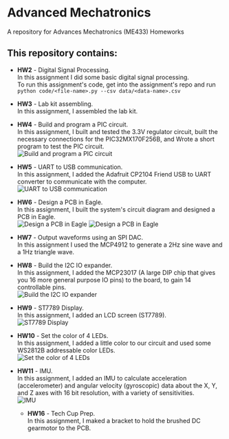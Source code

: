 # Advanced Mechatronics

A repository for Advances Mechatronics (ME433) Homeworks

## This repository contains:

- **HW2** - Digital Signal Processing.<br>
  In this assignment I did some basic digital signal processing.<br>
  To run this assignment's code, get into the assignment's repo and run `python code/<file-name>.py --csv data/<data-name>.csv`

- **HW3** - Lab kit assembling.<br>
  In this assignment, I assembled the lab kit.

- **HW4** - Build and program a PIC circuit.<br>
  In this assignment, I built and tested the 3.3V regulator circuit, built the necessary connections for the PIC32MX170F256B, and Wrote a short program to test the PIC circuit.<br>
  ![Build and program a PIC circuit](https://github.com/YaelBenShalom/ME433-AdvancedMechatronics/blob/master/HW4/videos/HW4-demonstration.gif)

- **HW5** - UART to USB communication.<br>
  In this assignment, I added the Adafruit CP2104 Friend USB to UART converter to communicate with the computer.<br>
  ![UART to USB communication](https://github.com/YaelBenShalom/ME433-AdvancedMechatronics/blob/master/HW5/videos/HW5-demonstration.gif)

- **HW6** - Design a PCB in Eagle.<br>
  In this assignment, I built the system's circuit diagram and designed a PCB in Eagle.<br>
  ![Design a PCB in Eagle](https://github.com/YaelBenShalom/ME433-AdvancedMechatronics/blob/master/HW6/images/Schematic_Screenshot_Cropped.png)
  ![Design a PCB in Eagle](https://github.com/YaelBenShalom/ME433-AdvancedMechatronics/blob/master/HW6/images/Board_Screenshot_Cropped.png)

- **HW7** - Output waveforms using an SPI DAC.<br>
  In this assignment I used the MCP4912 to generate a 2Hz sine wave and a 1Hz triangle wave.

- **HW8** - Build the I2C IO expander.<br>
  In this assignment, I added the MCP23017 (A large DIP chip that gives you 16 more general purpose IO pins) to the board, to gain 14 controllable pins.<br>
  ![Build the I2C IO expander](https://github.com/YaelBenShalom/ME433-AdvancedMechatronics/blob/master/HW8/videos/HW8-demonstration.gif)

- **HW9** - ST7789 Display.<br>
  In this assignment, I added an LCD screen (ST7789).<br>
  ![ST7789 Display](https://github.com/YaelBenShalom/ME433-AdvancedMechatronics/blob/master/HW9/videos/HW9-demonstration.gif)

- **HW10** - Set the color of 4 LEDs.<br>
  In this assignment, I added a little color to our circuit and used some WS2812B addressable color LEDs.<br>
  ![Set the color of 4 LEDs](https://github.com/YaelBenShalom/ME433-AdvancedMechatronics/blob/master/HW10/videos/HW10-demonstration.gif)

- **HW11** - IMU.<br>
  In this assignment, I added an IMU to calculate acceleration (accelerometer) and angular velocity (gyroscopic) data about the X, Y, and Z axes with 16 bit resolution, with a variety of sensitivities.<br>
  ![IMU](https://github.com/YaelBenShalom/ME433-AdvancedMechatronics/blob/master/HW11/videos/HW11-demonstration.gif)
  - **HW16** - Tech Cup Prep.<br>
    In this assignment, I maked a bracket to hold the brushed DC gearmotor to the PCB.
